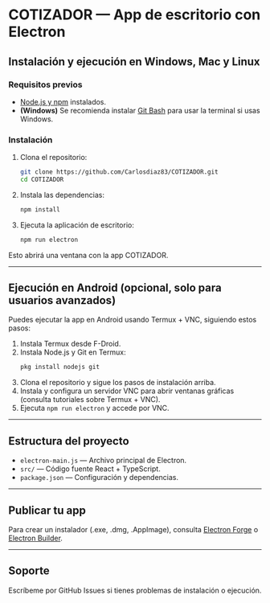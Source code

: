 # COTIZADOR — App de escritorio con Electron

## Instalación y ejecución en Windows, Mac y Linux

### Requisitos previos

- [Node.js y npm](https://nodejs.org/) instalados.
- **(Windows)** Se recomienda instalar [Git Bash](https://gitforwindows.org/) para usar la terminal si usas Windows.

### Instalación

1. Clona el repositorio:
   ```sh
   git clone https://github.com/Carlosdiaz83/COTIZADOR.git
   cd COTIZADOR
   ```

2. Instala las dependencias:
   ```sh
   npm install
   ```

3. Ejecuta la aplicación de escritorio:
   ```sh
   npm run electron
   ```

Esto abrirá una ventana con la app COTIZADOR.

---

## Ejecución en Android (opcional, solo para usuarios avanzados)

Puedes ejecutar la app en Android usando Termux + VNC, siguiendo estos pasos:

1. Instala Termux desde F-Droid.
2. Instala Node.js y Git en Termux:
   ```sh
   pkg install nodejs git
   ```
3. Clona el repositorio y sigue los pasos de instalación arriba.
4. Instala y configura un servidor VNC para abrir ventanas gráficas (consulta tutoriales sobre Termux + VNC).
5. Ejecuta `npm run electron` y accede por VNC.

---

## Estructura del proyecto

- `electron-main.js` — Archivo principal de Electron.
- `src/` — Código fuente React + TypeScript.
- `package.json` — Configuración y dependencias.

---

## Publicar tu app

Para crear un instalador (.exe, .dmg, .AppImage), consulta [Electron Forge](https://www.electronforge.io/) o [Electron Builder](https://www.electron.build/).

---

## Soporte

Escríbeme por GitHub Issues si tienes problemas de instalación o ejecución.